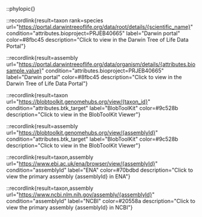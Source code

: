 ::phylopic{}

::recordlink{result=taxon rank=species url="https://portal.darwintreeoflife.org/data/root/details/{scientific_name}" condition="attributes.bioproject=PRJEB40665" label="Darwin portal" color=#8fbc45 description="Click to view in the Darwin Tree of Life Data Portal"}

::recordlink{result=assembly url="https://portal.darwintreeoflife.org/data/organism/details/{attributes.biosample.value}" condition="attributes.bioproject=PRJEB40665" label="Darwin portal" color=#8fbc45 description="Click to view in the Darwin Tree of Life Data Portal"}

::recordlink{result=taxon url="https://blobtoolkit.genomehubs.org/view/{taxon_id}" condition="attributes.btk_target" label="BlobToolKit" color=#9c528b description="Click to view in the BlobToolKit Viewer"}

::recordlink{result=assembly url="https://blobtoolkit.genomehubs.org/view/{assemblyId}" condition="attributes.btk_target" label="BlobToolKit" color=#9c528b description="Click to view in the BlobToolKit Viewer"}

::recordlink{result=taxon,assembly url="https://www.ebi.ac.uk/ena/browser/view/{assemblyId}" condition="assemblyId" label="ENA" color=#70bdbd description="Click to view the primary assembly {assemblyId} in ENA"}

::recordlink{result=taxon,assembly url="https://www.ncbi.nlm.nih.gov/assembly/{assemblyId}" condition="assemblyId" label="NCBI" color=#20558a description="Click to view the primary assembly {assemblyId} in NCBI"}
